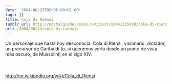 ```yaml
---
date: '2004-08-23T05:05:00+01:00'
tags: []
title: Cola di Rienzi
tumblr_url: http://nostalgiadelreino.net/post/18941135930/cola-di-rienzi
url: /2004/08/23/cola-di-rienzi/
---
```


<p>Un personaje que hasta hoy desconocía: Cola di Rienzi, visionario, dictador, un precursor de Garibaldi (o, si queremos verlo desde un punto de vista más oscuro, de Mussolini) en el sigo XIV.<br/><br/><br/><br/><a href="http://en.wikipedia.org/wiki/Cola_di_Rienzi">http://en.wikipedia.org/wiki/Cola_di_Rienzi</a><br/><br/><br/><br/><br/><br/><a href="http://en.wikipedia.org/wiki/Cola_di_Rienzi"></a></p><div class="blogger-post-footer"><img width="1" height="1" src="https://blogger.googleusercontent.com/tracker/1180118427259117074-5581949873666125347?l=nostalgiadelreino.blogspot.com" alt=""/></div>
